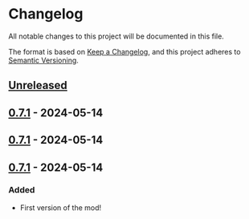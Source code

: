 # Changelog

All notable changes to this project will be documented in this file.

The format is based on [Keep a Changelog](https://keepachangelog.com/en/1.1.0/),
and this project adheres to [Semantic Versioning](https://semver.org/spec/v2.0.0.html).

## [Unreleased]

## [0.7.1] - 2024-05-14

## [0.7.1] - 2024-05-14

## [0.7.1] - 2024-05-14

### Added

- First version of the mod!

[unreleased]: https://github.com/PonyWarrior/PonyMenu/compare/0.7.1...HEAD
[0.7.1]: https://github.com/PonyWarrior/PonyMenu/compare/0.7.1...0.7.1
[0.7.1]: https://github.com/PonyWarrior/PonyMenu/compare/0.7.1...0.7.1
[0.7.1]: https://github.com/PonyWarrior/PonyMenu/compare/a7806a6cd3b6f9d0429035752e9c2375c6a779c9...0.7.1
